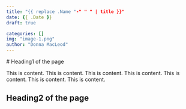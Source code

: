 ```yaml
---
title: "{{ replace .Name "-" " " | title }}"
date: {{ .Date }}
draft: true

categories: []
img: "image-1.png"
author: "Donna MacLeod"
---
```


<nav aria-label="Top">
# Heading1 of the page

This is content. This is content. This is content. This is content. This is content. This is content. This is content. 

## Heading2 of the page



<nav aria-label="Bottom">

